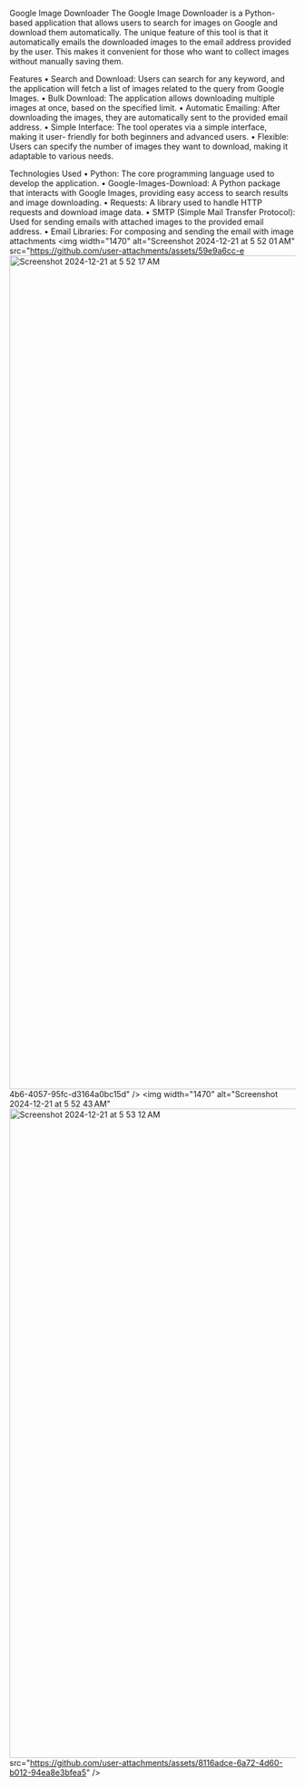 Google Image Downloader
The Google Image Downloader is a Python-based application that allows users to search for images on Google and download them automatically.
The unique feature of this tool is that it automatically emails the downloaded images to the email address provided by the user. 
This makes it convenient for those who want to collect images without manually saving them.


Features
 • Search and Download: Users can search for any keyword, and the application      will fetch a list of images related to the query from Google Images.
 • Bulk Download: The application allows downloading multiple images at once,      based on the specified limit.
 • Automatic Emailing: After downloading the images, they are automatically        sent to the provided email address.
 • Simple Interface: The tool operates via a simple interface, making it user-     friendly for both beginners and advanced users.
 • Flexible: Users can specify the number of images they want to download,         making it adaptable to various needs.
 
Technologies Used
 • Python: The core programming language used to develop the application.
 • Google-Images-Download: A Python package that interacts with Google Images,     providing easy access to search results and image downloading.
 • Requests: A library used to handle HTTP requests and download image data.
 • SMTP (Simple Mail Transfer Protocol): Used for sending emails with attached     images to the provided email address.
 • Email Libraries: For composing and sending the email with image attachments
<img width="1470" alt="Screenshot 2024-12-21 at 5 52 01 AM" src="https://github.com/user-attachments/assets/59e9a6cc-e<img width="1470" alt="Screenshot 2024-12-21 at 5 52 17 AM" src="https://github.com/user-attachments/assets/c39ceda1-fbd5-4478-8590-43cd58b36cbb" />
4b6-4057-95fc-d3164a0bc15d" />
<img width="1470" alt="Screenshot 2024-12-21 at 5 52 43 AM" <img width="1145" alt="Screenshot 2024-12-21 at 5 53 12 AM" src="https://github.com/user-attachments/assets/c6728847-6362-4a8a-a481-5978b1240ee7" />
src="https://github.com/user-attachments/assets/8116adce-6a72-4d60-b012-94ea8e3bfea5" />
